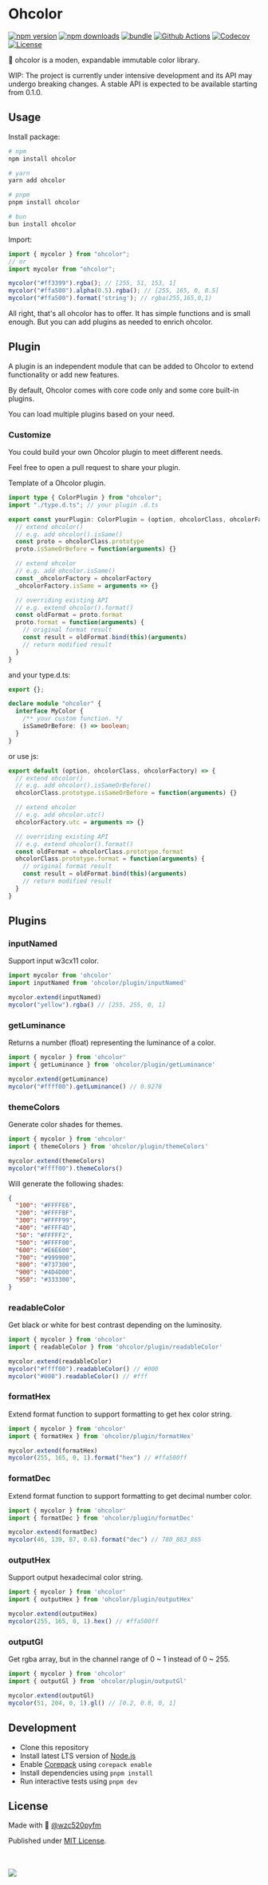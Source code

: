 # Ohcolor

[![npm version][npm-version-src]][npm-version-href]
[![npm downloads][npm-downloads-src]][npm-downloads-href]
[![bundle][bundle-src]][bundle-href]
[![Github Actions][github-actions-src]][github-actions-href]
[![Codecov][codecov-src]][codecov-href]
[![License][license-src]][license-href]

🎨 ohcolor is a moden, expandable immutable color library.

WIP: The project is currently under intensive development and its API may undergo breaking changes. A stable API is expected to be available starting from 0.1.0.

## Usage

Install package:

```sh
# npm
npm install ohcolor

# yarn
yarn add ohcolor

# pnpm
pnpm install ohcolor

# bun
bun install ohcolor
```

Import:

```js
import { mycolor } from "ohcolor";
// or
import mycolor from "ohcolor";

mycolor("#ff3399").rgba(); // [255, 51, 153, 1]
mycolor("#ffa500").alpha(0.5).rgba(); // [255, 165, 0, 0.5]
mycolor("#ffa500").format('string'); // rgba(255,165,0,1)
```

All right, that's all ohcolor has to offer. It has simple functions and is small enough. But you can add plugins as needed to enrich ohcolor.

## Plugin

A plugin is an independent module that can be added to Ohcolor to extend functionality or add new features.

By default, Ohcolor comes with core code only and some core built-in plugins.

You can load multiple plugins based on your need.

### Customize

You could build your own Ohcolor plugin to meet different needs.

Feel free to open a pull request to share your plugin.

Template of a Ohcolor plugin.

```ts
import type { ColorPlugin } from "ohcolor";
import "./type.d.ts"; // your plugin .d.ts

export const yourPlugin: ColorPlugin = (option, ohcolorClass, ohcolorFactory) => {
  // extend ohcolor()
  // e.g. add ohcolor().isSame()
  const proto = ohcolorClass.prototype
  proto.isSameOrBefore = function(arguments) {}

  // extend ohcolor
  // e.g. add ohcolor.isSame()
  const _ohcolorFactory = ohcolorFactory
  _ohcolorFactory.isSame = arguments => {}

  // overriding existing API
  // e.g. extend ohcolor().format()
  const oldFormat = proto.format
  proto.format = function(arguments) {
    // original format result
    const result = oldFormat.bind(this)(arguments)
    // return modified result
  }
}
```

and your type.d.ts:

```ts
export {};

declare module "ohcolor" {
  interface MyColor {
    /** your custom function. */
    isSameOrBefore: () => boolean;
  }
}

```

or use js:

```js
export default (option, ohcolorClass, ohcolorFactory) => {
  // extend ohcolor()
  // e.g. add ohcolor().isSameOrBefore()
  ohcolorClass.prototype.isSameOrBefore = function(arguments) {}

  // extend ohcolor
  // e.g. add ohcolor.utc()
  ohcolorFactory.utc = arguments => {}

  // overriding existing API
  // e.g. extend ohcolor().format()
  const oldFormat = ohcolorClass.prototype.format
  ohcolorClass.prototype.format = function(arguments) {
    // original format result
    const result = oldFormat.bind(this)(arguments)
    // return modified result
  }
}
```

## Plugins

### inputNamed

Support input w3cx11 color.

```ts
import mycolor from 'ohcolor'
import inputNamed from 'ohcolor/plugin/inputNamed'

mycolor.extend(inputNamed)
mycolor("yellow").rgba() // [255, 255, 0, 1]
```

### getLuminance

Returns a number (float) representing the luminance of a color.

```ts
import { mycolor } from 'ohcolor'
import { getLuminance } from 'ohcolor/plugin/getLuminance'

mycolor.extend(getLuminance)
mycolor("#ffff00").getLuminance() // 0.9278
```

### themeColors

Generate color shades for themes.

```ts
import { mycolor } from 'ohcolor'
import { themeColors } from 'ohcolor/plugin/themeColors'

mycolor.extend(themeColors)
mycolor("#ffff00").themeColors()
```

Will generate the following shades:

```json
{
  "100": "#FFFFE6",
  "200": "#FFFFBF",
  "300": "#FFFF99",
  "400": "#FFFF4D",
  "50": "#FFFFF2",
  "500": "#FFFF00",
  "600": "#E6E600",
  "700": "#999900",
  "800": "#737300",
  "900": "#4D4D00",
  "950": "#333300",
}
```

### readableColor

Get black or white for best contrast depending on the luminosity.

```ts
import { mycolor } from 'ohcolor'
import { readableColor } from 'ohcolor/plugin/readableColor'

mycolor.extend(readableColor)
mycolor("#ffff00").readableColor() // #000
mycolor("#000").readableColor() // #fff
```

### formatHex

Extend format function to support formatting to get hex color string.

```ts
import { mycolor } from 'ohcolor'
import { formatHex } from 'ohcolor/plugin/formatHex'

mycolor.extend(formatHex)
mycolor(255, 165, 0, 1).format("hex") // #ffa500ff
```

### formatDec

Extend format function to support formatting to get decimal number color.

```ts
import { mycolor } from 'ohcolor'
import { formatDec } from 'ohcolor/plugin/formatDec'

mycolor.extend(formatDec)
mycolor(46, 139, 87, 0.6).format("dec") // 780_883_865
```

### outputHex

Support output hexadecimal color string.

```ts
import { mycolor } from 'ohcolor'
import { outputHex } from 'ohcolor/plugin/outputHex'

mycolor.extend(outputHex)
mycolor(255, 165, 0, 1).hex() // #ffa500ff
```

### outputGl

Get rgba array, but in the channel range of 0 ~ 1 instead of 0 ~ 255.

```ts
import { mycolor } from 'ohcolor'
import { outputGl } from 'ohcolor/plugin/outputGl'

mycolor.extend(outputGl)
mycolor(51, 204, 0, 1).gl() // [0.2, 0.8, 0, 1]
```

## Development

- Clone this repository
- Install latest LTS version of [Node.js](https://nodejs.org/en/)
- Enable [Corepack](https://github.com/nodejs/corepack) using `corepack enable`
- Install dependencies using `pnpm install`
- Run interactive tests using `pnpm dev`

## License

Made with 💛 [@wzc520pyfm](https://github.com/wzc520pyfm)

Published under [MIT License](./LICENSE).

<br><br>
<a href="https://github.com/wzc520pyfm/ohcolor/graphs/contributors">
<img src="https://contrib.rocks/image?repo=wzc520pyfm/ohcolor" />
</a>

<!-- Badges -->

[npm-version-src]: https://img.shields.io/npm/v/ohcolor?style=flat&colorA=18181B&colorB=F0DB4F
[npm-version-href]: https://npmjs.com/package/ohcolor
[npm-downloads-src]: https://img.shields.io/npm/dm/ohcolor?style=flat&colorA=18181B&colorB=F0DB4F
[npm-downloads-href]: https://npmjs.com/package/ohcolor
[codecov-src]: https://img.shields.io/codecov/c/gh/wzc520pyfm/ohcolor/main?style=flat&colorA=18181B&colorB=F0DB4F
[codecov-href]: https://codecov.io/gh/wzc520pyfm/ohcolor
[bundle-src]: https://img.shields.io/bundlephobia/minzip/ohcolor?style=flat&colorA=18181B&colorB=F0DB4F
[bundle-href]: https://bundlephobia.com/result?p=ohcolor
[github-actions-src]: https://img.shields.io/github/actions/workflow/status/wzc520pyfm/ohcolor/ci.yml?branch=main&style=flat&colorA=18181B&colorB=F0DB4F
[github-actions-href]: https://github.com/wzc520pyfm/ohcolor/actions?query=workflow%3Aci
[license-src]: https://img.shields.io/github/license/wzc520pyfm/ohcolor?style=flat&colorA=18181B&colorB=F0DB4F
[license-href]: https://github.com/wzc520pyfm/ohcolor/blob/main/LICENSE
